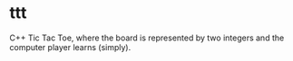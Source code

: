 # ttt
C++ Tic Tac Toe, where the board is represented by two integers and the computer player learns (simply).
